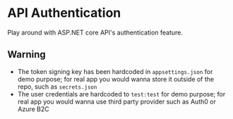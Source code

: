# API Authentication
Play around with ASP.NET core API's authentication feature.

## Warning
- The token signing key has been hardcoded in `appsettings.json` for demo purpose; for real app you would wanna store it outside of the repo, such as `secrets.json`
- The user credentials are hardcoded to `test:test` for demo purpose; for real app you would wanna use third party provider such as Auth0 or Azure B2C
